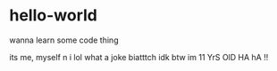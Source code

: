 # hello-world
wanna learn some code thing 

its me, myself n i lol what a joke biatttch idk btw im 11 YrS OlD HA hA !!
